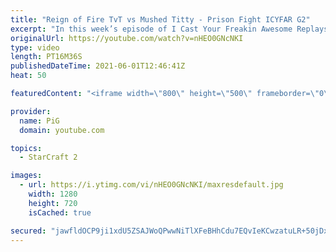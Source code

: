```yaml
---
title: "Reign of Fire TvT vs Mushed Titty - Prison Fight ICYFAR G2"
excerpt: "In this week’s episode of I Cast Your Freakin Awesome Replays (ICYFAR) players had to get stabby, because they were only allowed to make 35 max workers!\r THIS WEEKS ICYFAR CHALLENGE: \"Now you see me, now you dont!\" Send in your best games using cloaked and burrowed units! Send submissions to eonblu95@gmail.com"
originalUrl: https://youtube.com/watch?v=nHEO0GNcNKI
type: video
length: PT16M36S
publishedDateTime: 2021-06-01T12:46:41Z
heat: 50

featuredContent: "<iframe width=\"800\" height=\"500\" frameborder=\"0\" src=\"https://www.youtube.com/embed/nHEO0GNcNKI\" allow=\"accelerometer; autoplay; encrypted-media; gyroscope; picture-in-picture\" allowfullscreen></iframe>"

provider:
  name: PiG
  domain: youtube.com

topics:
  - StarCraft 2

images:
  - url: https://i.ytimg.com/vi/nHEO0GNcNKI/maxresdefault.jpg
    width: 1280
    height: 720
    isCached: true

secured: "jawfldOCP9ji1xdU5ZSAJWoQPwwNiTlXFeBHhCdu7EQvIeKCwzatuLR+50jDxT6iuvBDQnwX6XRSIDBt7q1McK/rRbkgxwUwgx1SxJ+O7KMEFonejmZU2knoH0XBOldUImb3Z8Y5ntsjoY9pnxnrPnl4xsLPBqjpC9Rh4oSfoSlFMmZ+PnXA6otRFYJz9W1smagoSKciA+7JdzNf4WDxnaONrDAN1FMhtFRo0HwDxDI9KfgzOC1qT6fu3hgYMuQ0h8vbW/ynswHzf7v4WR51yAaz1/nnQNvzeHt/RG098qlwXvRrB5q8ZPiNdVm/griUrprE1vJ76Tr0hIiOnhbA+NJQILXww6W8SKmD1Yby5u5v3OVDKHHQIXpfywjkQ26+beKBI58CKDKGCCPhbRGYVu2VbJt31o2ftxH8FpK6S8I=;wwRA3zCb89CSM2LE1on6IQ=="
---
```


